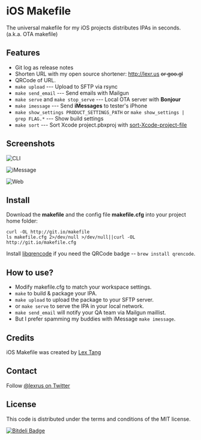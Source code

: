# iOS Makefile
The universal makefile for my iOS projects distributes IPAs in seconds. (a.k.a. OTA makefile)

## Features
* Git log as release notes
* Shorten URL with my open source shortener: http://lexr.us <del>or goo.gl</del>
* QRCode of URL.
* ```make upload``` --- Upload to SFTP via rsync
* ```make send_email``` --- Send emails with Mailgun
* ```make serve``` and ```make stop_serve``` --- Local OTA server with __Bonjour__
* ```make imessage``` --- Send __iMessages__ to tester's iPhone
* ```make show_settings PRODUCT_SETTINGS_PATH``` or ```make show_settings | grep FLAG.*``` --- Show build settings
* ```make sort``` --- Sort Xcode project.pbxproj with [sort-Xcode-project-file](http://danieltull.co.uk/blog/2013/09/05/easier-merging-of-xcode-project-files/)

## Screenshots
![CLI](https://f.cloud.github.com/assets/219689/744065/8faf92da-e3f4-11e2-9b97-889543a27fd4.png)

![iMessage](https://f.cloud.github.com/assets/219689/744074/af12b422-e3f4-11e2-9ffe-2687d2790b3b.png)

![Web](https://f.cloud.github.com/assets/219689/1234889/2e66cd68-2990-11e3-9eff-5fca4a392ddb.png)

## Install

Download the __makefile__ and the config file __makefile.cfg__ into your project home folder:
```
curl -OL http://git.io/makefile
ls makefile.cfg 2>/dev/null >/dev/null||curl -OL http://git.io/makefile.cfg
```

Install [libqrencode](http://fukuchi.org/works/qrencode/) if you need the QRCode badge -- ```brew install qrencode```.

## How to use?

* Modify makefile.cfg to match your workspace settings.
* ```make``` to build & package your IPA.
* ```make upload``` to upload the package to your SFTP server.
* or ```make serve``` to serve the IPA in your local network.
* ```make send_email``` will notify your QA team via Mailgun maillist.
* But I prefer spamming my buddies with iMessage ```make imessage```.

## Credits
iOS Makefile was created by [Lex Tang](http://lextang.com/)

## Contact
Follow [@lexrus on Twitter](https://twitter.com/lexrus)

## License
This code is distributed under the terms and conditions of the MIT license.


[![Bitdeli Badge](https://d2weczhvl823v0.cloudfront.net/lexrus/ios-makefile/trend.png)](https://bitdeli.com/free "Bitdeli Badge")


